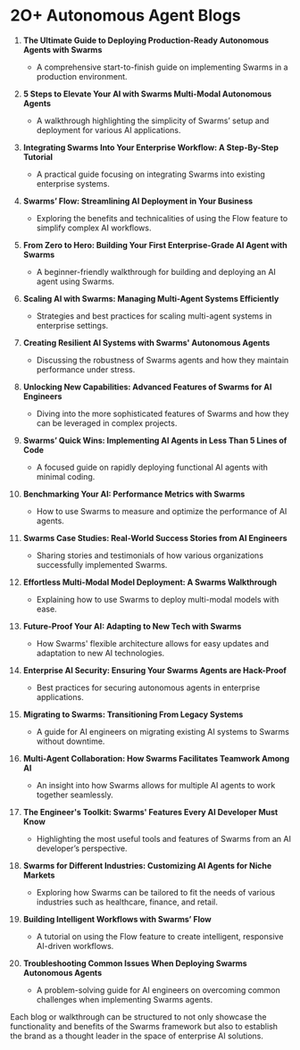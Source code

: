 # 2O+ Autonomous Agent Blogs

1. **The Ultimate Guide to Deploying Production-Ready Autonomous Agents with Swarms**
   - A comprehensive start-to-finish guide on implementing Swarms in a production environment.

2. **5 Steps to Elevate Your AI with Swarms Multi-Modal Autonomous Agents**
   - A walkthrough highlighting the simplicity of Swarms’ setup and deployment for various AI applications.

3. **Integrating Swarms Into Your Enterprise Workflow: A Step-By-Step Tutorial**
   - A practical guide focusing on integrating Swarms into existing enterprise systems.

4. **Swarms’ Flow: Streamlining AI Deployment in Your Business**
   - Exploring the benefits and technicalities of using the Flow feature to simplify complex AI workflows.

5. **From Zero to Hero: Building Your First Enterprise-Grade AI Agent with Swarms**
   - A beginner-friendly walkthrough for building and deploying an AI agent using Swarms.

6. **Scaling AI with Swarms: Managing Multi-Agent Systems Efficiently**
   - Strategies and best practices for scaling multi-agent systems in enterprise settings.

7. **Creating Resilient AI Systems with Swarms' Autonomous Agents**
   - Discussing the robustness of Swarms agents and how they maintain performance under stress.

8. **Unlocking New Capabilities: Advanced Features of Swarms for AI Engineers**
   - Diving into the more sophisticated features of Swarms and how they can be leveraged in complex projects.

9. **Swarms’ Quick Wins: Implementing AI Agents in Less Than 5 Lines of Code**
   - A focused guide on rapidly deploying functional AI agents with minimal coding.

10. **Benchmarking Your AI: Performance Metrics with Swarms**
    - How to use Swarms to measure and optimize the performance of AI agents.

11. **Swarms Case Studies: Real-World Success Stories from AI Engineers**
    - Sharing stories and testimonials of how various organizations successfully implemented Swarms.

12. **Effortless Multi-Modal Model Deployment: A Swarms Walkthrough**
    - Explaining how to use Swarms to deploy multi-modal models with ease.

13. **Future-Proof Your AI: Adapting to New Tech with Swarms**
    - How Swarms' flexible architecture allows for easy updates and adaptation to new AI technologies.

14. **Enterprise AI Security: Ensuring Your Swarms Agents are Hack-Proof**
    - Best practices for securing autonomous agents in enterprise applications.

15. **Migrating to Swarms: Transitioning From Legacy Systems**
    - A guide for AI engineers on migrating existing AI systems to Swarms without downtime.

16. **Multi-Agent Collaboration: How Swarms Facilitates Teamwork Among AI**
    - An insight into how Swarms allows for multiple AI agents to work together seamlessly.

17. **The Engineer's Toolkit: Swarms' Features Every AI Developer Must Know**
    - Highlighting the most useful tools and features of Swarms from an AI developer’s perspective.

18. **Swarms for Different Industries: Customizing AI Agents for Niche Markets**
    - Exploring how Swarms can be tailored to fit the needs of various industries such as healthcare, finance, and retail.

19. **Building Intelligent Workflows with Swarms’ Flow**
    - A tutorial on using the Flow feature to create intelligent, responsive AI-driven workflows.

20. **Troubleshooting Common Issues When Deploying Swarms Autonomous Agents**
    - A problem-solving guide for AI engineers on overcoming common challenges when implementing Swarms agents.

Each blog or walkthrough can be structured to not only showcase the functionality and benefits of the Swarms framework but also to establish the brand as a thought leader in the space of enterprise AI solutions.